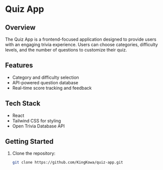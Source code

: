 # Quiz App

## Overview

The Quiz App is a frontend-focused application designed to provide users with an engaging trivia experience. Users can choose categories, difficulty levels, and the number of questions to customize their quiz.

## Features

- Category and difficulty selection
- API-powered question database
- Real-time score tracking and feedback

## Tech Stack

- React
- Tailwind CSS for styling
- Open Trivia Database API

## Getting Started

1. Clone the repository:
   ```bash
   git clone https://github.com/KingKowa/quiz-app.git
   ```
